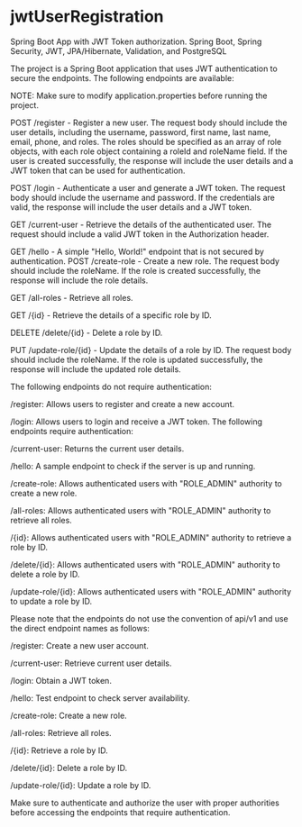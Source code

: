 # jwtUserRegistration
Spring Boot App with JWT Token authorization. Spring Boot, Spring Security, JWT, JPA/Hibernate, Validation, and PostgreSQL

The project is a Spring Boot application that uses JWT authentication to secure the endpoints. The following endpoints are available:

NOTE: Make sure to modify application.properties before running the project.

POST /register - Register a new user. The request body should include the user details, including the username, password, first name, last name, email, phone, and roles. The roles should be specified as an array of role objects, with each role object containing a roleId and roleName field. If the user is created successfully, the response will include the user details and a JWT token that can be used for authentication.

POST /login - Authenticate a user and generate a JWT token. The request body should include the username and password. If the credentials are valid, the response will include the user details and a JWT token.

GET /current-user - Retrieve the details of the authenticated user. The request should include a valid JWT token in the Authorization header.

GET /hello - A simple "Hello, World!" endpoint that is not secured by authentication.
POST /create-role - Create a new role. The request body should include the roleName. If the role is created successfully, the response will include the role details.

GET /all-roles - Retrieve all roles.

GET /{id} - Retrieve the details of a specific role by ID.

DELETE /delete/{id} - Delete a role by ID.

PUT /update-role/{id} - Update the details of a role by ID. The request body should include the roleName. If the role is updated successfully, the response will include the updated role details.


The following endpoints do not require authentication:


/register: Allows users to register and create a new account.

/login: Allows users to login and receive a JWT token.
The following endpoints require authentication:

/current-user: Returns the current user details.

/hello: A sample endpoint to check if the server is up and running.

/create-role: Allows authenticated users with "ROLE_ADMIN" authority to create a new role.

/all-roles: Allows authenticated users with "ROLE_ADMIN" authority to retrieve all roles.

/{id}: Allows authenticated users with "ROLE_ADMIN" authority to retrieve a role by ID.

/delete/{id}: Allows authenticated users with "ROLE_ADMIN" authority to delete a role by ID.

/update-role/{id}: Allows authenticated users with "ROLE_ADMIN" authority to update a role by ID.

Please note that the endpoints do not use the convention of api/v1 and use the direct endpoint names as follows:

/register: Create a new user account.

/current-user: Retrieve current user details.

/login: Obtain a JWT token.

/hello: Test endpoint to check server availability.

/create-role: Create a new role.

/all-roles: Retrieve all roles.

/{id}: Retrieve a role by ID.

/delete/{id}: Delete a role by ID.

/update-role/{id}: Update a role by ID.

Make sure to authenticate and authorize the user with proper authorities before accessing the endpoints that require authentication.

